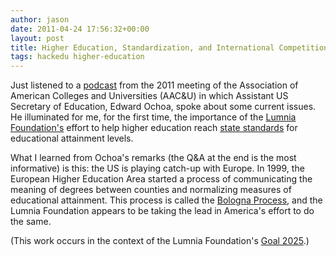 ```yaml
---
author: jason
date: 2011-04-24 17:56:32+00:00
layout: post
title: Higher Education, Standardization, and International Competition
tags: hackedu higher-education
---
```


Just listened to a <a href="http://www.aacu.org/podcast/feed/153/Ochoa2.mp3">podcast</a> from the 2011 meeting of the Association of American Colleges and Universities (AAC&U) in which Assistant US Secretary of Education, Edward Ochoa, spoke about some current issues. He illuminated for me, for the first time, the importance of the <a href="http://www.luminafoundation.org">Lumnia Foundation's</a> effort to help higher education reach <a href="http://www.luminafoundation.org/state_work.html">state standards</a> for educational attainment levels.

What I learned from Ochoa's remarks (the Q&A at the end is the most informative) is this: the US is playing catch-up with Europe. In 1999, the European Higher Education Area started a process of communicating the meaning of degrees between counties and normalizing measures of educational attainment. This process is called the <a href="http://www.ond.vlaanderen.be/hogeronderwijs/bologna/">Bologna Process</a>, and the Lumnia Foundation appears to be taking the lead in America's effort to do the same.

(This work occurs in the context of the Lumnia Foundation's <a href="http://www.luminafoundation.org/goal_2025.html">Goal 2025</a>.)